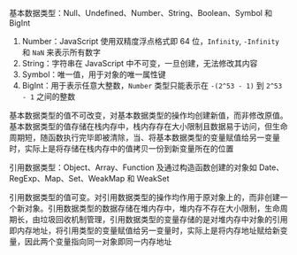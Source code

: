 基本数据类型：Null、Undefined、Number、String、Boolean、Symbol 和 BigInt

1. Number：JavaScript 使用双精度浮点格式即 64 位，`Infinity`, `-Infinity` 和 `NaN` 来表示所有数字
2. String：字符串在 JavaScript 中不可变，一旦创建，无法修改其内容
3. Symbol：唯一值，用于对象的唯一属性键
4. BigInt：用于表示任意大整数，`Number` 类型只能表示在 `-(2^53 - 1)` 到 `2^53 - 1` 之间的整数

基本数据类型的值不可改变，对基本数据类型的操作均创建新值，而非修改原值。基本数据类型的值存储在栈内存中，栈内存存在大小限制且数据易于访问，但生命周期短，随函数执行完毕即被清除，当、将基本数据类型的变量赋值给另一变量时，实际上是将存储在栈内存中的值拷贝一份到新变量所在的位置

引用数据类型：Object、Array、Function 及通过构造函数创建的对象如 Date、RegExp、Map、Set、WeakMap 和 WeakSet

引用数据类型的值可变。对引用数据类型的操作均作用于原对象上的，而非创建一个新对象。引用数据类型的数据存储在堆内存中，堆内存不存在大小限制，生命周期长，由垃圾回收机制管理，引用数据类型的变量存储的是对堆内存中对象的引用即内存地址，将引用类型的变量赋值给另一变量时，实际上是将内存地址赋给新变量，因此两个变量指向同一对象即同一内存地址
